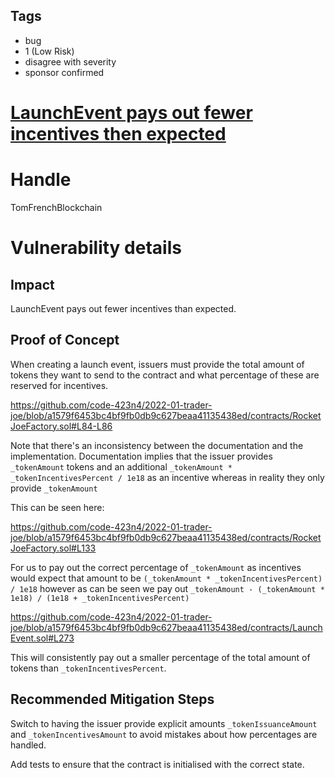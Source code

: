 ## Tags

- bug
- 1 (Low Risk)
- disagree with severity
- sponsor confirmed

# [LaunchEvent pays out fewer incentives then expected](https://github.com/code-423n4/2022-01-trader-joe-findings/issues/82) 

# Handle

TomFrenchBlockchain


# Vulnerability details

## Impact

LaunchEvent pays out fewer incentives than expected.

## Proof of Concept

When creating a launch event, issuers must provide the total amount of tokens they want to send to the contract and what percentage of these are reserved for incentives.

https://github.com/code-423n4/2022-01-trader-joe/blob/a1579f6453bc4bf9fb0db9c627beaa41135438ed/contracts/RocketJoeFactory.sol#L84-L86

Note that there's an inconsistency between the documentation and the implementation. Documentation implies that the issuer provides `_tokenAmount` tokens and an additional `_tokenAmount * _tokenIncentivesPercent / 1e18` as an incentive whereas in reality they only provide `_tokenAmount` 

This can be seen here:

https://github.com/code-423n4/2022-01-trader-joe/blob/a1579f6453bc4bf9fb0db9c627beaa41135438ed/contracts/RocketJoeFactory.sol#L133

For us to pay out the correct percentage of `_tokenAmount` as incentives would expect that amount to be `(_tokenAmount * _tokenIncentivesPercent) / 1e18` however as can be seen we pay out `_tokenAmount - (_tokenAmount * 1e18) / (1e18 + _tokenIncentivesPercent)`

https://github.com/code-423n4/2022-01-trader-joe/blob/a1579f6453bc4bf9fb0db9c627beaa41135438ed/contracts/LaunchEvent.sol#L273

This will consistently pay out a smaller percentage of the total amount of tokens than `_tokenIncentivesPercent`.

## Recommended Mitigation Steps

Switch to having the issuer provide explicit amounts `_tokenIssuanceAmount` and `_tokenIncentivesAmount` to avoid mistakes about how percentages are handled.

Add tests to ensure that the contract is initialised with the correct state.

